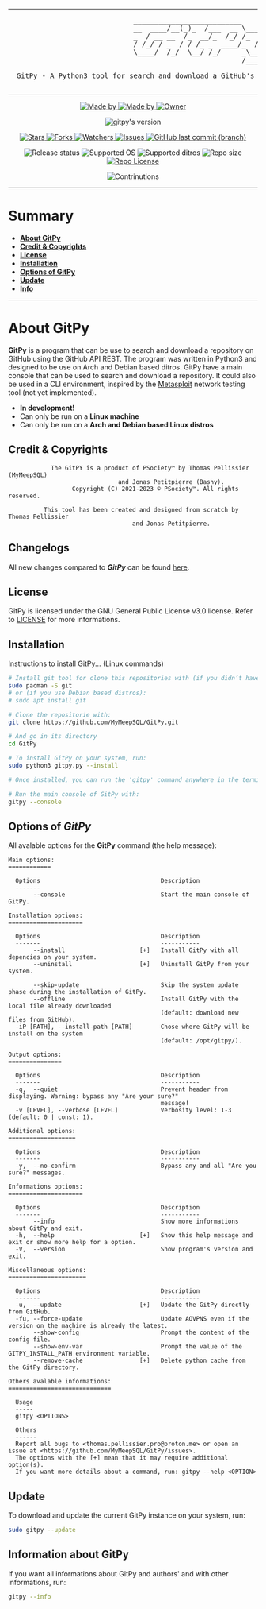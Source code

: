 <!--

#---[Metadata]--------------------------------------------------------------#
#  Filename ~ README.md                 [Created: 2022-11-23 |  1:23 - PM]  #
#                                       [Updated: 2023-04-11 |  9:57 - AM]  #
#---[Info]------------------------------------------------------------------#
#  A long description of the GitPy for the GitHub page                      #
#  Language ~ Markdown                                                      #
#---[Authors]---------------------------------------------------------------#
#  Thomas Pellissier (MyMeepSQL)                                            #
#  Jonas Petitpierre (Bashy)                                                #
#---[Operating System]------------------------------------------------------#
#  Developed for Linux                                                      #
#---[License]---------------------------------------------------------------#
#  GNU General Public License v3.0                                          #
#  -------------------------------                                          #
#                                                                           #
#  This program is free software; you can redistribute it and/or modify     #
#  it under the terms of the GNU General Public License as published by     #
#  the Free Software Foundation; either version 2 of the License, or        #
#  (at your option) any later version.                                      #
#                                                                           #
#  This program is distributed in the hope that it will be useful,          #
#  but WITHOUT ANY WARRANTY; without even the implied warranty of           #
#  MERCHANTABILITY or FITNESS FOR A PARTICULAR PURPOSE. See the             #
#  GNU General Public License for more details.                             #
#                                                                           #
#  You should have received a copy of the GNU General Public License along  #
#  with this program; if not, write to the Free Software Foundation, Inc.,  #
#  51 Franklin Street, Fifth Floor, Boston, MA 02110-1301 USA.              #
#---------------------------------------------------------------------------#

-->

---

<pre>
                              __________________________
                              __  ____/__(_)_  /___  __ \____  __
                              _  / __ __  /_  __/_  /_/ /_  / / /
                              / /_/ / _  / / /_ _  ____/_  /_/ / 
                              \____/  /_/  \__/ /_/     _\__, /  
                                                        /____/

  GitPy - A Python3 tool for search and download a GitHub's repository directly in the terminal

</pre>

---

<!--
Liens à modifier
-->

<!--  [ Authors ] -->
<p align="center">
    <a href="https://github.com/MyMeepSQL">
        <img src="https://img.shields.io/badge/Made%20by-Thomas%20Pellissier%20(MyMeepSQL)-important?style=for-the-badge" alt="Made by">
    <a href="https://github.com/jonas52">
        <img src="https://img.shields.io/badge/Made%20by-Jonas%20Petitpierre%20(Bashy)-important?style=for-the-badge" alt="Made by">
    </a>
    <a href="https://github.com/PentestSociety">
        <img src="https://img.shields.io/badge/Owner-©%20PSociety™%20(MyMeepSQL)-important?style=for-the-badge" alt="Owner">
    </a>
</p>

<!--  [ Version ] -->
<p align="center">
    <img src="https://img.shields.io/badge/Version-0.0.0.1-success?style=for-the-badge" alt="gitpy's version">
</p>

<!--  [ Informations about this repositorie ] -->
<p align="center">
    <a href="https://github.com/MyMeepSQL/gitpy/stargazers">
        <img src="https://img.shields.io/github/stars/MyMeepSQL/gitpy?style=for-the-badge&color=success" alt="Stars">
    </a>
    <a href="https://github.com/MyMeepSQL/gitpy/network/members">
        <img src="https://img.shields.io/github/forks/MyMeepSQL/gitpy?color=cyan&style=for-the-badge&color=success" alt="Forks">
    </a>
    <a href="https://github.com/MyMeepSQL/gitpy/watchers">
        <img src="https://img.shields.io/github/watchers/MyMeepSQL/gitpy?color=cyan&style=for-the-badge&color=success" alt="Watchers">
    </a>
    <a href="https://github.com/MyMeepSQL/gitpy/issues">
        <img src="https://img.shields.io/github/issues/MyMeepSQL/gitpy?color=success&style=for-the-badge" alt="Issues">
    </a>
    <a href="https://github.com/MyMeepSQL/gitpy/issues">
        <img src="https://img.shields.io/github/last-commit/MyMeepSQL/gitpy/master?color=success&style=for-the-badge" alt="GitHub last commit (branch)">
    </a>

</p>

<!--  [ More informations ] -->
<p align="center">
    <img src="https://img.shields.io/badge/Release%20status-In%20Development-informational?style=for-the-badge" alt="Release status">
    <img src="https://img.shields.io/badge/Supported%20OS-Linux-informational?style=for-the-badge" alt="Supported OS">
    <img src="https://img.shields.io/badge/Supported%20distros-Arch%20&%20Debian%20based-informational?style=for-the-badge" alt="Supported ditros">
    <img src="https://img.shields.io/github/repo-size/MyMeepSQL/gitpy?color=informational&style=for-the-badge" alt="Repo size">
    <a href="https://github.com/MyMeepSQL/gitpy/blob/test_v1/LICENSE">
        <img src="https://img.shields.io/github/license/MyMeepSQL/gitpy?color=informational&style=for-the-badge" alt="Repo License" >
    </a>
</p>

<!--  [ Contribution ] -->
<p align="center">
    <img src="https://img.shields.io/badge/Contributions-Open!-green?style=for-the-badge" alt="Contrinutions">
</p>

---

# **Summary**

- [**About GitPy**](#about-GitPy)
- [**Credit & Copyrights**](#credit--copyrights)
- [**License**](#license)
- [**Installation**](#installation)
- [**Options of GitPy**](#options-of-GitPy)
- [**Update**](#update)
- [**Info**](#information-about-GitPy)

---

# **About GitPy**

**GitPy** is a program that can be use to search and download a repository on GitHub using the GitHub API REST. The program was written in Python3 and designed to be use on Arch and Debian based ditros. GitPy have a main console that can be used to search and download a repository. It could also be used in a CLI environment, inspired by the [Metasploit](https://github.com/rapid7/metasploit-framework) network testing tool (not yet implemented).

- **In development!**
- Can only be run on a **Linux machine**
- Can only be run on a  **Arch and Debian based Linux distros**

## **Credit & Copyrights**

```
            The GitPY is a product of PSociety™ by Thomas Pellissier (MyMeepSQL) 
                               and Jonas Petitpierre (Bashy).
                  Copyright (C) 2021-2023 © PSociety™. All rights reserved.

          This tool has been created and designed from scratch by Thomas Pellissier 
                                   and Jonas Petitpierre.
```

## **Changelogs**

All new changes compared to _**GitPy**_ can be found [here](src/docs/CHANGELOG.md).

## **License**

GitPy is licensed under the GNU General Public License v3.0 license. Refer to [LICENSE](LICENSE) for more informations.

## **Installation**

Instructions to install GitPy... (Linux commands)

```bash
# Install git tool for clone this repositories with (if you didn’t have it):
sudo pacman -S git
# or (if you use Debian based distros):
# sudo apt install git

# Clone the repositorie with:
git clone https://github.com/MyMeepSQL/GitPy.git

# And go in its directory
cd GitPy

# To install GitPy on your system, run:
sudo python3 gitpy.py --install

# Once installed, you can run the 'gitpy' command anywhere in the terminal

# Run the main console of GitPy with:
gitpy --console
```

## Options of _GitPy_

All avalable options for the **GitPy** command (the help message):

```
Main options:
============

  Options                                  Description
  -------                                  -----------
       --console                           Start the main console of GitPy.

Installation options:
=====================

  Options                                  Description
  -------                                  -----------
       --install                     [+]   Install GitPy with all depencies on your system.
       --uninstall                   [+]   Uninstall GitPy from your system.
 
       --skip-update                       Skip the system update phase during the installation of GitPy.
       --offline                           Install GitPy with the local file already downloaded
                                           (default: download new files from GitHub).
  -iP [PATH], --install-path [PATH]        Chose where GitPy will be install on the system
                                           (default: /opt/gitpy/).

Output options:
===============

  Options                                  Description
  -------                                  -----------
  -q,  --quiet                             Prevent header from displaying. Warning: bypass any "Are your sure?"
                                           message!
  -v [LEVEL], --verbose [LEVEL]            Verbosity level: 1-3 (default: 0 | const: 1).

Additional options:
===================

  Options                                  Description
  -------                                  -----------
  -y,  --no-confirm                        Bypass any and all "Are you sure?" messages.

Informations options:
=====================

  Options                                  Description
  -------                                  -----------
       --info                              Show more informations about GitPy and exit.
  -h,  --help                        [+]   Show this help message and exit or show more help for a option.
  -V,  --version                           Show program's version and exit.

Miscellaneous options:
======================

  Options                                  Description
  -------                                  -----------
  -u,  --update                      [+]   Update the GitPy directly from GitHub.
  -fu, --force-update                      Update AOVPNS even if the version on the machine is already the latest.
       --show-config                       Prompt the content of the config file.
       --show-env-var                      Prompt the value of the GITPY_INSTALL_PATH environment variable.
       --remove-cache                [+]   Delete python cache from the GitPy directory.

Others avalable informations:
=============================

  Usage 
  ----- 
  gitpy <OPTIONS>

  Others
  ------
  Report all bugs to <thomas.pellissier.pro@proton.me> or open an issue at <https://github.com/MyMeepSQL/GitPy/issues>.
  The options with the [+] mean that it may require additional option(s).
  If you want more details about a command, run: gitpy --help <OPTION>
```

## **Update**

To download and update the current GitPy instance on your system, run:

```bash
sudo gitpy --update
```

## **Information about GitPy**

If you want all informations about GitPy and authors' and with other informations, run:

```bash
gitpy --info
```

